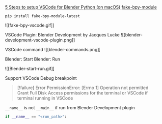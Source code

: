 [5 Steps to setup VSCode for Blender Python (on macOS)](https://youtu.be/_0srGXAzBZE?si=rRnpWQ_B4qzoQlnF)
[fake-bpy-module](https://github.com/nutti/fake-bpy-module)

```shell
pip install fake-bpy-module-latest
```

![[fake-bpy-vscode.gif]]

VSCode Plugin: Blender Development by Jacques Lucke
![[blender-development-vscode-plugin.png]]

VSCode command
![[blender-commands.png]]

Blender: Start
Blender: Run

![[Blender-start-run.gif]]

Support VSCode Debug breakpoint

> [!failure] Error
PermissionError: [Errno 1] Operation not permitted
Grant Full Disk Access permissions for the terminal or VSCode if terminal running in VSCode

`__name__` is not `__main__` if run from Blender Development plugin
```python
if __name__ == "<run_path>":
```